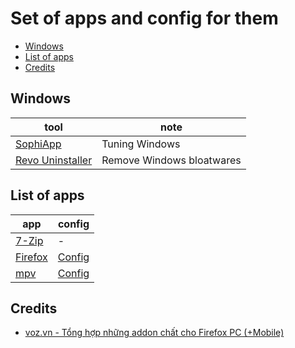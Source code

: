 # Set of apps and config for them

- [Windows](#windows)
- [List of apps](#list-of-apps)
- [Credits](#credits)

## Windows

| tool                                                     | note                      |
|----------------------------------------------------------|---------------------------|
| [SophiApp](https://github.com/Sophia-Community/SophiApp) | Tuning Windows            |
| [Revo Uninstaller](https://www.revouninstaller.com)      | Remove Windows bloatwares |

## List of apps

| app                                                        | config                                                         |
|------------------------------------------------------------|----------------------------------------------------------------|
| [7-Zip](https://7-zip.org)                                 | -                                                              |
| [Firefox](https://www.mozilla.org/en-US/firefox/browsers/) | [Config](https://github.com/ngowuys/apps/blob/main/firefox.md) |
| [mpv](https://mpv.io/)                                     | [Config](https://github.com/ngowuys/apps/blob/main/mpv.md)     |

## Credits

- [voz.vn - Tổng hợp những addon chất cho Firefox PC (+Mobile)](https://voz.vn/t/tong-hop-nhung-addon-chat-cho-firefox-pc-mobile.682181/)